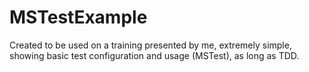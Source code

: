 # MSTestExample

Created to be used on a training presented by me, extremely simple, showing basic test configuration and usage (MSTest), as long as TDD.
